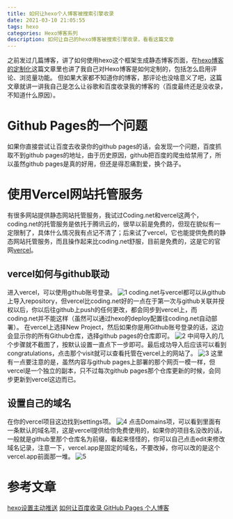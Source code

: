 ```yaml
---
title: 如何让hexo个人博客被搜索引擎收录
date: 2021-03-10 21:05:55
tags: hexo
categories: Hexo博客系列
description: 如何让自己的hexo博客被搜索引擎收录，看看这篇文章
---
```

之前发过几篇博客，讲了如何使用hexo这个框架生成静态博客页面，在[hexo博客的定制化](https://blog.zenoxen.cn/2021/02/14/%E5%AF%B9%E5%8D%9A%E5%AE%A2%E5%B8%83%E5%B1%80%E8%BF%9B%E8%A1%8C%E4%B8%AA%E6%80%A7%E5%8C%96%E5%AE%9A%E5%88%B6/)这篇文章里也讲了我自己对Hexo博客是如何定制的，包括怎么启用评论、浏览量功能。
但如果大家都不知道你的博客，那评论也没啥意义了吧，这篇文章就讲一讲我自己是怎么让谷歌和百度收录我的博客的（百度最终还是没收录，不知道什么原因）。
# Github Pages的一个问题
如果你直接尝试让百度去收录你的github pages的话，会发现一个问题，百度抓取不到github pages的地址，由于历史原因，github把百度的爬虫给禁用了，所以虽然github pages是真的好用，但还是得忍痛割爱，换个路子。
# 使用Vercel网站托管服务
有很多网站提供静态网站托管服务，我试过Coding.net和vercel这两个，coding.net的托管服务是依托于腾讯云的，很早以前是免费的，但现在貌似有一定限制了，具体什么情况我有点记不清了；后来试了vercel，它也能提供免费的静态网站托管服务，而且操作起来比coding.net舒服，目前是免费的，这是它的官网[vercel](https://vercel.com/)。
## vercel如何与github联动
进入vercel，可以使用github账号登录。
![1](1.png)
coding.net与vercel都可以从github上导入repository，但vercel比coding.net好的一点在于第一次与github关联并授权以后，你以后往github上push的任何更改，都会同步到vercel上，而coding.net并不能这样（虽然可以通过hexo的deploy配置往coding.net自动部署）。
在vercel上选择New Project，然后如果你是用Github账号登录的话，这边会显示你的所有Github仓库，选择github pages的仓库即可。
![2](2.png)
中间导入的几个步骤就不截图了，按默认设置一直点下一步即可。最后成功导入后应该可以看到congratulations，点击那个visit就可以查看托管在vercel上的网站了。
![3](3.png)
这里有一点要注意的是，虽然内容与github pages上部署的那个网页一模一样，但vercel是一个独立的副本，只不过每次github pages那个仓库更新的时候，会同步更新到vercel这边而已。
## 设置自己的域名
在你的vercel项目这边找到settings项。
![4](4.png)
点击Domains项，可以看到里面有一条默认的域名项，这是vercel提供给你免费使用的，如果你的项目名没改的话，一般就是github里那个仓库名为前缀，看起来怪怪的，你可以自己点击edit来修改域名记录，注意一下，vercel.app是固定的域名，不要改掉，你可以改的是这个vercel.app前面那一堆。
![5](5.png)
# 参考文章
[hexo设置主动推送](https://blog.csdn.net/liutao43/article/details/106324954/)
[如何让百度收录 GitHub Pages 个人博客](https://zhuanlan.zhihu.com/p/111773896)
